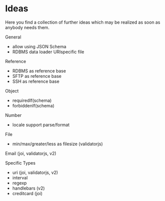 # Ideas

Here you find a collection of further ideas which may be realized as soon as anybody needs them.

General
- allow using JSON Schema
- RDBMS data loader URIspecific file

Reference
- RDBMS as reference base
- SFTP as reference base
- SSH as reference base

Object
- requiredIf(schema)
- forbiddenIf(schema)

Number
- locale support parse/format

File
- min/max/greater/less as filesize (validatorjs)

Email (joi, validatorjs, v2)

Specific Types
- uri (joi, validatorjs, v2)
- interval
- regexp
- handlebars (v2)
- creditcard (joi)
